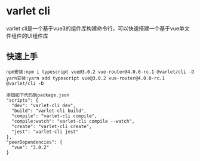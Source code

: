# varlet cli
varlet cli是一个基于vue3的组件库构建命令行，可以快速搭建一个基于vue单文件组件的UI组件库

## 快速上手
```
npm安装:npm i typescript vue@3.0.2 vue-router@4.0.0-rc.1 @varlet/cli -D
yarn安装:yarn add typescript vue@3.0.2 vue-router@4.0.0-rc.1 @varlet/cli -D
```

```
添加如下代码到package.json
"scripts": {
  "dev": "varlet-cli dev",
  "build": "varlet-cli build",
  "compile": "varlet-cli compile",
  "compile:watch": "varlet-cli compile --watch",
  "create": "varlet-cli create",
  "jest": "varlet-cli jest"
},
"peerDependencies": {
  "vue": "3.0.2"
}
```

